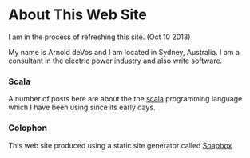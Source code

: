 ---
---
# About This Web Site

I am in the process of refreshing this site.  (Oct 10 2013)

My name is Arnold deVos and I am located in Sydney, Australia.  I am a consultant in the electric power industry and also write software.

### Scala

A number of posts here are about the the [scala](http://scala-lang.org) programming language which I have been using since its early days.

### Colophon

This web site produced using a static site generator called [Soapbox](Soapbox.html)

